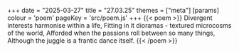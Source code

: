 +++
date = "2025-03-27"
title = "27.03.25"
themes = ["meta"]
[params]
  colour = 'poem'
  pageKey = 'src/poem.js'
+++
{{< poem >}}
Divergent interests harmonise within a life,
Fitting in it dioramas - textured microcosms of the world,
Afforded when the passions roll between so many things,
Although the juggle is a frantic dance itself.
{{< /poem >}}
